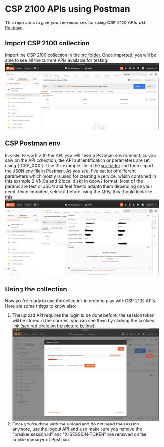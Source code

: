 # CSP 2100 APIs using Postman

This repo aims to give you the resources for using CSP 2100 APIs with [Postman](https://www.postman.com/).

## Import CSP 2100 collection

Import the CSP 2100 collection in the [src folder](./src/CSP_2100_API.postman_collection.json).
Once imported, you will be able to see all the current APIs available for testing:
![CSP 2100 REST API collection](./res/CSP_2100_APIs_collection.png)

## CSP Postman env

In order to work with the API, you will need a Postman environment, as you saw on the API collection, the API authentification or parameters are set using {{CSP_XXX}}. Use the example file in the [src folder](./src/CSP_2100_ENV.postman_environment.json) and then import the JSON env file in Postman.
As you see, I've put lot of different parameters which mostly is used for creating a service, which contained in this example 2 VNICs and 2 local disks in qcow2 format. Most of the params are test or JSON and feel free to adapth them depending on your need.
Once imported, select it before using the APIs, this should look like this:
![CSP 2100 REST API collection](./res/CSP_2100_APIs_env.png)

## Using the collection

Now you're ready to use the collection in order to play with CSP 2100 APIs.
Here are some things to know also:

1. The upload API requires the login to be done before, the session token will be stored in the cookies, you can see them by clicking the cookies link (see red circle on the picture bellow):
![CSP 2100 REST API collection](./res/CSP_2100_API_login.png)
2. Once you're done with the upload and do not need the session anymore, use the logout API and also make sure you remove the "breaker.session.id" and "X-SESSION-TOKEN" are removed on the cookie manager of Postman.
